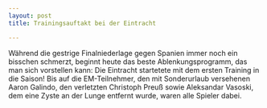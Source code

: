 ```yaml
---
layout: post
title: Trainingsauftakt bei der Eintracht

---
```


Während die gestrige Finalniederlage gegen Spanien immer noch ein bisschen schmerzt, beginnt heute das beste Ablenkungsprogramm, das man sich vorstellen kann: Die Eintracht startetete mit dem ersten Training in die Saison! Bis auf die EM-Teilnehmer, den mit Sonderurlaub versehenen Aaron Galindo, den verletzten Christoph Preuß sowie Aleksandar Vasoski, dem eine Zyste an der Lunge entfernt wurde, waren alle Spieler dabei.


